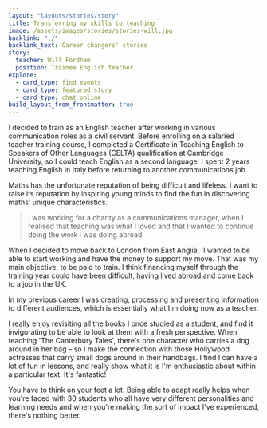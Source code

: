 ```yaml
---
layout: "layouts/stories/story"
title: Transferring my skills to teaching
image: /assets/images/stories/stories-will.jpg
backlink: "./"
backlink_text: Career changers' stories
story:
  teacher: Will Fordham
  position: Trainee English teacher
explore:
  - card_type: find events
  - card_type: featured story
  - card_type: chat online
build_layout_from_frontmatter: true
---
```


I decided to train as an English teacher after working in various communication roles as a civil servant. Before enrolling on a salaried teacher training course, I completed a Certificate in Teaching English to Speakers of Other Languages (CELTA) qualification at Cambridge University, so I could teach English as a second language. I spent 2 years teaching English in Italy before returning to another communications job.

Maths has the unfortunate reputation of being difficult and lifeless. I want to raise its reputation by inspiring young minds to find the fun in discovering maths' unique characteristics.

> I was working for a charity as a communications manager, when I realised that teaching was what I loved and that I wanted to continue doing the work I was doing abroad.

When I decided to move back to London from East Anglia, 'I wanted to be able to start working and have the money to support my move. That was my main objective, to be paid to train. I think financing myself through the training year could have been difficult, having lived abroad and come back to a job in the UK.

In my previous career I was creating, processing and presenting information to different audiences, which is essentially what I'm doing now as a teacher.

I really enjoy revisiting all the books I once studied as a student, and find it invigorating to be able to look at them with a fresh perspective. When teaching 'The Canterbury Tales', there's one character who carries a dog around in her bag – so I make the connection with those Hollywood actresses that carry small dogs around in their handbags. I find I can have a lot of fun in lessons, and really show what it is I'm enthusiastic about within a particular text. It's fantastic!

You have to think on your feet a lot. Being able to adapt really helps when you're faced with 30 students who all have very different personalities and learning needs and when you're making the sort of impact I've experienced, there's nothing better.
